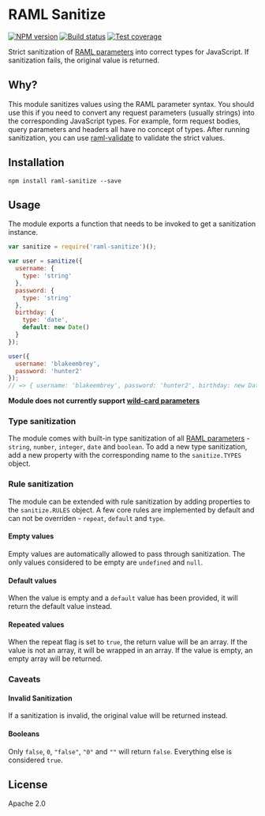 # RAML Sanitize

[![NPM version][npm-image]][npm-url]
[![Build status][travis-image]][travis-url]
[![Test coverage][coveralls-image]][coveralls-url]

Strict sanitization of [RAML parameters](https://github.com/raml-org/raml-spec/blob/master/raml-0.8.md#named-parameters) into correct types for JavaScript. If sanitization fails, the original value is returned.

## Why?

This module sanitizes values using the RAML parameter syntax. You should use this if you need to convert any request parameters (usually strings) into the corresponding JavaScript types. For example, form request bodies, query parameters and headers all have no concept of types. After running sanitization, you can use [raml-validate](https://github.com/blakeembrey/raml-validate) to validate the strict values.

## Installation

```shell
npm install raml-sanitize --save
```

## Usage

The module exports a function that needs to be invoked to get a sanitization instance.

```javascript
var sanitize = require('raml-sanitize')();

var user = sanitize({
  username: {
    type: 'string'
  },
  password: {
    type: 'string'
  },
  birthday: {
    type: 'date',
    default: new Date()
  }
});

user({
  username: 'blakeembrey',
  password: 'hunter2'
});
// => { username: 'blakeembrey', password: 'hunter2', birthday: new Date() }
```

**Module does not currently support [wild-card parameters](https://github.com/raml-org/raml-spec/blob/master/raml-0.8.md#headers)**

### Type sanitization

The module comes with built-in type sanitization of all [RAML parameters](https://github.com/raml-org/raml-spec/blob/master/raml-0.8.md#named-parameters) - `string`, `number`, `integer`, `date` and `boolean`. To add a new type sanitization, add a new property with the corresponding name to the `sanitize.TYPES` object.

### Rule sanitization

The module can be extended with rule sanitization by adding properties to the `sanitize.RULES` object. A few core rules are implemented by default and can not be overriden - `repeat`, `default` and `type`.

#### Empty values

Empty values are automatically allowed to pass through sanitization. The only values considered to be empty are `undefined` and `null`.

#### Default values

When the value is empty and a `default` value has been provided, it will return the default value instead.

#### Repeated values

When the repeat flag is set to `true`, the return value will be an array. If the value is not an array, it will be wrapped in an array. If the value is empty, an empty array will be returned.

### Caveats

#### Invalid Sanitization

If a sanitization is invalid, the original value will be returned instead.

#### Booleans

Only `false`, `0`, `"false"`, `"0"` and `""` will return `false`. Everything else is considered `true`.

## License

Apache 2.0

[npm-image]: https://img.shields.io/npm/v/raml-sanitize.svg?style=flat
[npm-url]: https://npmjs.org/package/raml-sanitize
[travis-image]: https://img.shields.io/travis/mulesoft/node-raml-sanitize.svg?style=flat
[travis-url]: https://travis-ci.org/mulesoft/node-raml-sanitize
[coveralls-image]: https://img.shields.io/coveralls/mulesoft/node-raml-sanitize.svg?style=flat
[coveralls-url]: https://coveralls.io/r/mulesoft/node-raml-sanitize?branch=master

